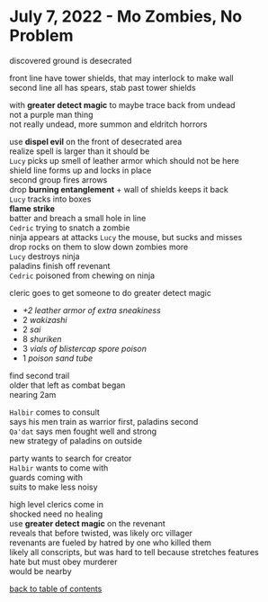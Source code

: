 # July 7, 2022 - Mo Zombies, No Problem

discovered ground is desecrated  

front line have tower shields, that may interlock to make wall  
second line all has spears, stab past tower shields  

with **greater detect magic** to maybe trace back from undead  
not a purple man thing  
not really undead, more summon and eldritch horrors  

use **dispel evil** on the front of desecrated area  
realize spell is larger than it should be  
`Lucy` picks up smell of leather armor which should not be here  
shield line forms up and locks in place  
second group fires arrows  
drop **burning entanglement** + wall of shields keeps it back  
`Lucy` tracks into boxes  
**flame strike**  
batter and breach a small hole in line  
`Cedric` trying to snatch a zombie  
ninja appears at attacks `Lucy` the mouse, but sucks and misses  
drop rocks on them to slow down zombies more  
`Lucy` destroys ninja  
paladins finish off revenant  
`Cedric` poisoned from chewing on ninja  

cleric goes to get someone to do greater detect magic  
- _+2 leather armor of extra sneakiness_
- 2 _wakizashi_
- 2 _sai_
- 8 _shuriken_
- 3 _vials of blistercap spore poison_
- 1 _poison sand tube_

find second trail  
older that left as combat began  
nearing 2am  

`Halbir` comes to consult  
says his men train as warrior first, paladins second  
`Qa'dat` says men fought well and strong  
new strategy of paladins on outside  

party wants to search for creator  
`Halbir` wants to come with  
guards coming with  
suits to make less noisy  

high level clerics come in  
shocked need no healing  
use **greater detect magic** on the revenant  
reveals that before twisted, was likely orc villager  
revenants are fueled by hatred by one who killed them  
likely all conscripts, but was hard to tell because stretches features  
hate but must obey murderer  
would be nearby  

[back to table of contents](/sessions/README.md)
